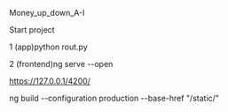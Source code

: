 Money_up_down_A-I

Start project

1 (app)python rout.py

2 (frontend)ng serve --open

https://127.0.0.1/4200/

ng build --configuration production --base-href "/static/"


